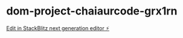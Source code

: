 # dom-project-chaiaurcode-grx1rn

[Edit in StackBlitz next generation editor ⚡️](https://stackblitz.com/~/github.com/aradhyatan1629/dom-project-chaiaurcode-grx1rn)